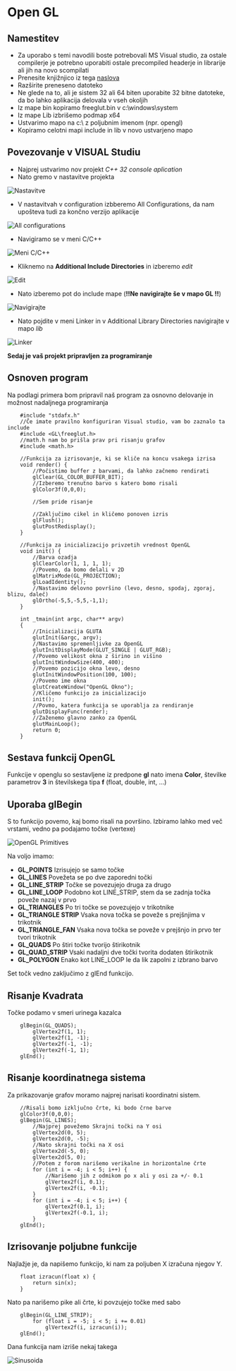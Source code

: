 Open GL
===
Namestitev
----
*   Za uporabo s temi navodili boste potrebovali MS Visual studio, za ostale compilerje je potrebno uporabiti ostale precompiled headerje in librarije ali jih na novo scompilati
*   Prenesite knjižnjico iz tega [naslova](http://files.transmissionzero.co.uk/software/development/GLUT/freeglut-MSVC.zip)
*   Razširite preneseno datoteko
*   Ne glede na to, ali je sistem 32 ali 64 biten uporabite 32 bitne datoteke, da bo lahko aplikacija delovala v vseh okoljih
*   Iz mape bin kopiramo freeglut.bin v c:\windows\system
*   Iz mape Lib izbrišemo podmap x64
*   Ustvarimo mapo na c:\ z poljubnim imenom (npr. opengl)
*   Kopiramo celotni mapi include in lib v novo ustvarjeno mapo

Povezovanje v VISUAL Studiu
-------
*   Najprej ustvarimo nov projekt *C++ 32 console aplication*
*   Nato gremo v nastavitve projekta

![Nastavitve](assets/photo001.png)

*   V nastavitvah v configuration izbberemo All Configurations, da nam upošteva tudi za končno verzijo aplikacije

![All configurations](assets/photo002.png)

*   Navigiramo se v meni C/C++

![Meni C/C++](assets/photo003.png)

*   Kliknemo na **Additional Include Directories** in izberemo *edit*

![Edit](assets/photo004.png)

*   Nato izberemo pot do include mape (**!!Ne navigirajte še v mapo GL !!**)

![Navigirajte](assets/photo005.png)

*   Nato pojdite v meni Linker in v Additional Library Directories navigirajte v mapo *lib*

![Linker](assets/photo006.png)

**Sedaj je vaš projekt pripravljen za programiranje**

Osnoven program
----
Na podlagi primera bom pripravil naš program za osnovno delovanje in možnost nadaljnega programiranja

        #include "stdafx.h"
        //Če imate pravilno konfiguriran Visual studio, vam bo zaznalo ta include
        #include <GL\freeglut.h>
        //math.h nam bo prišla prav pri risanju grafov
        #include <math.h>

        //Funkcija za izrisovanje, ki se kliče na koncu vsakega izrisa
        void render() {
            //Počistimo buffer z barvami, da lahko začnemo rendirati
            glClear(GL_COLOR_BUFFER_BIT);
            //Izberemo trenutno barvo s katero bomo risali
            glColor3f(0,0,0);

            //Sem pride risanje

            //Zaključimo cikel in kličemo ponoven izris
            glFlush();
            glutPostRedisplay();
        }

        //Funkcija za inicializacijo privzetih vrednost OpenGL
        void init() {
            //Barva ozadja
            glClearColor(1, 1, 1, 1);
            //Povemo, da bomo delali v 2D
            glMatrixMode(GL_PROJECTION);
            glLoadIdentity();
            //Nastavimo delovno površino (levo, desno, spodaj, zgoraj, blizu, daleč)
            glOrtho(-5,5,-5,5,-1,1);
        }

        int _tmain(int argc, char** argv)
        {
            //Inicializacija GLUTA
            glutInit(&argc, argv);
            //Nastavimo spremenljivke za OpenGL
            glutInitDisplayMode(GLUT_SINGLE | GLUT_RGB);
            //Povemo velikost okna z širino in višino
            glutInitWindowSize(400, 400);
            //Povemo pozicijo okna levo, desno
            glutInitWindowPosition(100, 100);
            //Povemo ime okna
            glutCreateWindow("OpenGL Okno");
            //Kličemo funkcijo za inicializacijo
            init();
            //Povmo, katera funkcija se uporablja za rendiranje
            glutDisplayFunc(render);
            //Zaženemo glavno zanko za OpenGL
            glutMainLoop();
            return 0;
        }

Sestava funkcij OpenGL
-----

Funkcije v openglu so sestavljene iz predpone **gl** nato imena **Color**, številke parametrov **3** in številskega tipa **f** (float, double, int, ...)

Uporaba glBegin
-------
S to funkcijo povemo, kaj bomo risali na površino. Izbiramo lahko med več vrstami, vedno pa podajamo točke (vertexe)

![OpenGL Primitives](assets/photo007.png)

Na voljo imamo:

*   **GL_POINTS** Izrisujejo se samo točke
*   **GL_LINES** Povežeta se po dve zaporedni točki
*   **GL_LINE_STRIP** Točke se povezujejo druga za drugo
*   **GL_LINE_LOOP** Podobno kot LINE_STRIP, stem da se zadnja točka poveže nazaj v prvo
*   **GL_TRIANGLES** Po tri točke se povezujejo v trikotnike
*   **GL_TRIANGLE STRIP** Vsaka nova točka se poveže s prejšnjima v trikotnik
*   **GL_TRIANGLE_FAN** Vsaka nova točka se poveže v prejšnjo in prvo ter tvori trikotnik
*   **GL_QUADS** Po štiri točke tvorijo štirikotnik
*   **GL_QUAD_STRIP** Vsaki nadaljni dve točki tvorita dodaten štirikotnik
*   **GL_POLYGON** Enako kot LINE_LOOP le da lik zapolni z izbrano barvo

Set točk vedno zaključimo z glEnd funkcijo.

Risanje Kvadrata
-----

Točke podamo v smeri urinega kazalca

        glBegin(GL_QUADS);
            glVertex2f(1, 1);
            glVertex2f(1, -1);
            glVertex2f(-1, -1);
            glVertex2f(-1, 1);
        glEnd();

Risanje koordinatnega sistema
----
Za prikazovanje grafov moramo najprej narisati koordinatni sistem.

        //Risali bomo izključno črte, ki bodo črne barve
        glColor3f(0,0,0);
        glBegin(GL_LINES);
            //Najprej povežemo Skrajni točki na Y osi
            glVertex2d(0, 5);
            glVertex2d(0, -5);
            //Nato skrajni točki na X osi
            glVertex2d(-5, 0);
            glVertex2d(5, 0);
            //Potem z forom narišemo verikalne in horizontalne črte
            for (int i = -4; i < 5; i++) {
                //Narišemo jih z odmikom po x ali y osi za +/- 0.1
                glVertex2f(i, 0.1);
                glVertex2f(i, -0.1);
            }
            for (int i = -4; i < 5; i++) {
                glVertex2f(0.1, i);
                glVertex2f(-0.1, i);
            }
        glEnd();

Izrisovanje poljubne funkcije
---
Najlažje je, da napišemo funkcijo, ki nam za poljuben X izračuna njegov Y.

        float izracun(float x) {
            return sin(x);
        }

Nato pa narišemo pike ali črte, ki povzujejo točke med sabo


        glBegin(GL_LINE_STRIP);
            for (float i = -5; i < 5; i += 0.01)
                glVertex2f(i, izracun(i));
        glEnd();

Dana funkcija nam izriše nekaj takega

![Sinusoida](assets/photo008.png)